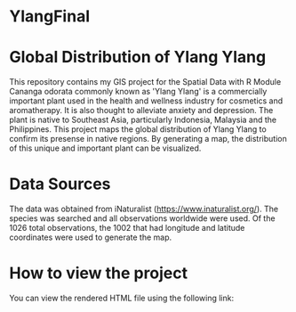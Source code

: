 # YlangFinal
# Global Distribution of Ylang Ylang
This repository contains my GIS project for the Spatial Data with R Module
Cananga odorata commonly known as 'Ylang Ylang' is a commercially important plant used in the health and wellness industry for cosmetics and aromatherapy. It is also thought to alleviate anxiety and depression. 
The plant is native to Southeast Asia, particularly Indonesia, Malaysia and the Philippines. This project maps the global distribution of Ylang Ylang to confirm its presense in native regions. By generating a map, the distribution of this unique and important plant can be visualized.
# Data Sources
The data was obtained from iNaturalist (https://www.inaturalist.org/). The species was searched and all observations worldwide were used. Of the 1026 total observations, the 1002 that had longitude and latitude coordinates were used to generate the map. 
# How to view the project
You can view the rendered HTML file using the following link: 
